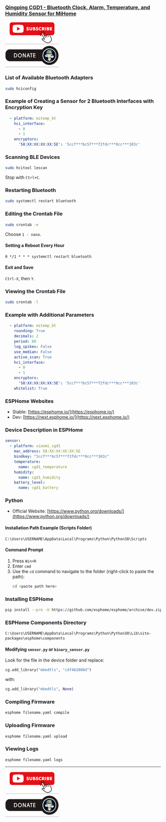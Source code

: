 ### [Qingping CGD1 - Bluetooth Clock, Alarm, Temperature, and Humidity Sensor for MiHome](https://youtu.be/HmNoypHRjw8)

<a href="https://www.youtube.com/channel/UCcq9onYHbs6go3kDpfBoqhg?sub_confirmation=1" target="_blank"><img src="https://raw.githubusercontent.com/kvazis/library/master/img/subscribe.png" alt="Subscribe" style="height: 71px !important;width: 174px !important;box-shadow: 0px 3px 2px 0px rgba(190, 190, 190, 0.5) !important;-webkit-box-shadow: 0px 3px 2px 0px rgba(190, 190, 190, 0.5) !important;" ></a>     
<a href="http://kvazis.link/donate" target="_blank"><img src="https://raw.githubusercontent.com/kvazis/library/master/img/donate.png" alt="Donate" style="height: 71px !important;width: 174px !important;box-shadow: 0px 3px 2px 0px rgba(190, 190, 190, 0.5) !important;-webkit-box-shadow: 0px 3px 2px 0px rgba(190, 190, 190, 0.5) !important;" ></a>

### List of Available Bluetooth Adapters  
```bash
sudo hciconfig
```  

### Example of Creating a Sensor for 2 Bluetooth Interfaces with Encryption Key  
```yaml
  - platform: mitemp_bt
    hci_interface:
      - 0
      - 1
    encryptors:
      '58:XX:XX:XX:XX:5E': '5ccf***bc57***f2fdc***9cc***103c'
```  

### Scanning BLE Devices  
```bash
sudo hcitool lescan
```  
Stop with `Ctrl+C`.  

### Restarting Bluetooth  
```bash
sudo systemctl restart bluetooth
```  

### Editing the Crontab File  
```bash
sudo crontab -e
```  
Choose `1 - nano`.  

#### Setting a Reboot Every Hour  
```
0 */1 * * * systemctl restart bluetooth
```  

#### Exit and Save  
`Ctrl-X`, then `Y`.  

### Viewing the Crontab File  
```bash
sudo crontab -l
```  

### Example with Additional Parameters  
```yaml
  - platform: mitemp_bt
    rounding: True
    decimals: 2
    period: 60
    log_spikes: False
    use_median: False
    active_scan: True
    hci_interface:
      - 0
      - 1
    encryptors:
      '58:XX:XX:XX:XX:5E': '5ccf***bc57***f2fdc***9cc***103c'
    whitelist: True
```  

### ESPHome Websites  
- Stable: [https://esphome.io/](https://esphome.io/)  
- Dev: [https://next.esphome.io/](https://next.esphome.io/)  

### Device Description in ESPHome  
```yaml
sensor:
  - platform: xiaomi_cgd1
    mac_address: 58:XX:XX:XX:XX:5E
    bindkey: "5ccf***bc57***f2fdc***9cc***103c"
    temperature:
      name: cgd1_temperature
    humidity:
      name: cgd1_humidity
    battery_level:
      name: cgd1_battery
```  

### Python  
- Official Website: [https://www.python.org/downloads/](https://www.python.org/downloads/)  

#### Installation Path Example (Scripts Folder)  
```
C:\Users\USERNAME\AppData\Local\Programs\Python\Python38\Scripts
```  

#### Command Prompt  
1. Press `Win+R`  
2. Enter `cmd`  
3. Use the `cd` command to navigate to the folder (right-click to paste the path):  
   ```bash
   cd <paste path here>
   ```  

### Installing ESPHome  
```bash
pip install --pre -U https://github.com/esphome/esphome/archive/dev.zip
```  

### ESPHome Components Directory  
```
C:\Users\USERNAME\AppData\Local\Programs\Python\Python38\Lib\site-packages\esphome\components
```  

#### Modifying `sensor.py` or `binary_sensor.py`  
Look for the file in the device folder and replace:  
```python
cg.add_library("mbedtls", "cdf462088d")
```  
with:  
```python
cg.add_library("mbedtls", None)
```  

### Compiling Firmware  
```bash
esphome filename.yaml compile
```  

### Uploading Firmware  
```bash
esphome filename.yaml upload
```  

### Viewing Logs  
```bash
esphome filename.yaml logs
```  

____
<a href="https://www.youtube.com/channel/UCcq9onYHbs6go3kDpfBoqhg?sub_confirmation=1" target="_blank"><img src="https://raw.githubusercontent.com/kvazis/library/master/img/subscribe.png" alt="Subscribe" style="height: 71px !important;width: 174px !important;box-shadow: 0px 3px 2px 0px rgba(190, 190, 190, 0.5) !important;-webkit-box-shadow: 0px 3px 2px 0px rgba(190, 190, 190, 0.5) !important;" ></a>     
<a href="http://kvazis.link/donate" target="_blank"><img src="https://raw.githubusercontent.com/kvazis/library/master/img/donate.png" alt="Donate" style="height: 71px !important;width: 174px !important;box-shadow: 0px 3px 2px 0px rgba(190, 190, 190, 0.5) !important;-webkit-box-shadow: 0px 3px 2px 0px rgba(190, 190, 190, 0.5) !important;" ></a>
